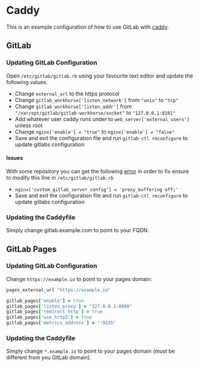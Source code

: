 # Caddy

This is an example configuration of how to use GitLab with [caddy](https://caddyserver.com/).

## GitLab

### Updating GitLab Configuration

Open `/etc/gitlab/gitlab.rb` using your favourite text editor and update the following values.

* Change `external_url` to the https protocol
* Change `gitlab_workhorse['listen_network']` from `"unix"` to `"tcp"`
* Change `gitlab_workhorse['listen_addr']` from `"/var/opt/gitlab/gitlab-workhorse/socket"` to `"127.0.0.1:8181"`
* Add whatever user caddy runs under to `web_server['external_users']` unless root
* Change `nginx['enable'] = "true"` to `nginx['enable'] = "false"`
* Save and exit the configuration file and run `gitlab-ctl reconfigure` to update gitlabs configuration

#### Issues

With some repository you can get the following [error](https://gitlab.com/gitlab-org/gitlab-ci-multi-runner/issues/1587)
in order to fix ensure to modify this line in `/etc/gitlab/gitlab.rb`

*  `nginx['custom_gitlab_server_config'] = 'proxy_buffering off;'`
* Save and exit the configuration file and run `gitlab-ctl reconfigure` to update gitlabs configuration

### Updating the Caddyfile

Simply change gitlab.example.com to point to your FQDN.

## GitLab Pages

### Updating GitLab Configuration

Change `https://example.io` to point to your pages domain:

```ruby
pages_external_url "https://example.io"

gitlab_pages['enable'] = true
gitlab_pages['listen_proxy'] = "127.0.0.1:8090"
gitlab_pages['redirect_http'] = true
gitlab_pages['use_http2'] = true
gitlab_pages['metrics_address'] = ":9235"
```

### Updating the Caddyfile

Simply change `*.example.io` to point to your pages domain (must be different from you GitLab domain).
